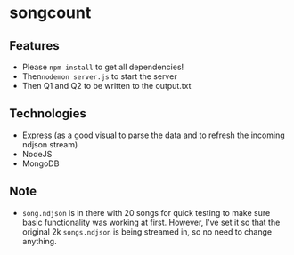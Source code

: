 # songcount

## Features

- Please `npm install` to get all dependencies! 
- Then`nodemon server.js` to start the server
- Then Q1 and Q2 to be written to the output.txt 


## Technologies
- Express (as a good visual to parse the data and to refresh the incoming ndjson stream) 
- NodeJS 
- MongoDB 

## Note 
- `song.ndjson` is in there with 20 songs for quick testing to make sure basic functionality was working at first. However, I've set it so that the original 2k `songs.ndjson` is being streamed in, so no need to change anything. 
